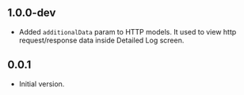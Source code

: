 ## 1.0.0-dev
- Added `additionalData` param to HTTP models. It used to view http request/response data inside Detailed Log screen.

## 0.0.1
- Initial version.